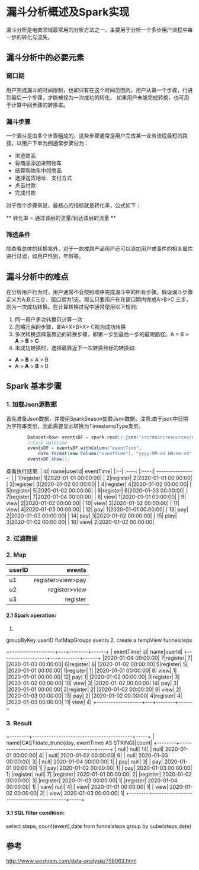 # 漏斗分析概述及Spark实现

漏斗分析是电商领域最常用的分析方法之一，主要用于分析一个多步用户流程中每一步的转化与流失。
                    
## 漏斗分析中的必要元素

### 窗口期
用户完成漏斗的时间限制，也即只有在这个时间范围内，用户从第一个步骤，行进到最后一个步骤，才能被视为一次成功的转化。
如果用户未能完成转换，也可用于计算中间步骤的转换率。

### 漏斗步骤
一个漏斗是由多个步骤组成的，这些步骤通常是用户完成某一业务流程最短的路径。以用户下单为例通常步骤分为：
* 浏览商品
* 将商品添加进购物车
* 结算购物车中的商品
* 选择送货地址、支付方式
* 点击付款
* 完成付款

对于每个步骤来说，最核心的指标就是转化率，公式如下：

** 转化率 = 通过该层的流量/到达该层的流量 **

### 筛选条件
除查看总体的转换率外，对于一款成熟产品用户还可以添加用户或事件的相关属性进行过滤，如用户性别，年龄等。

## 漏斗分析中的难点
在分析用户行为时，用户通常不会按照顺序完成漏斗中的所有步骤。假设漏斗步骤定义为A,B,C三步，窗口期为1天。那么只要用户在在窗口期内完成A>B>C 三步，则为一次成功转换。在计算转换过程中通常使用以下规则:

1. 同一用户多次转换只计算一次
2. 忽略冗余的步骤，即A>X>B>X> C视为成功转换
3. 多次转换选择最靠近的转换步骤，即第一步到最后一步的最短路径。A > B > **A** > **B** > **C** 
4. 未成功转换时，选择最靠近下一次转换目标的转换如:
- **A** > **B** > A > B
- A > **A** > **B** > B

## Spark 基本步骤

### 1. 加载Json源数据
首先准备Json数据，并使用SparkSeason加载Json数据。注意:由于json中日期为字符串类型，因此需要显示转换为TimestampType类型。

``` java
        Dataset<Row> eventsDF = spark.read().json("src/main/resources/events.json");
        //Case datetime
        eventsDF = eventsDF.withColumn("eventTime", 
            date_format(new Column("eventTime"), "yyyy-MM-dd HH:mm:ss").cast(TimestampType));
        eventsDF.show();

```
查看执行结果:
| id|    name|userId|          eventTime|
|:--| :----: |:----:| ----------------: |
|  1|register|     1|2020-01-01 00:00:00|
|  2|register|     2|2020-01-01 00:00:00|
|  3|register|     3|2020-01-02 00:00:00|
|  4|register|     4|2020-01-02 00:00:00|
|  5|register|     5|2020-01-02 00:00:00|
|  6|register|     6|2020-01-03 00:00:00|
|  7|register|     7|2020-01-04 00:00:00|
|  8|    view|     1|2020-01-01 00:00:00|
|  9|    view|     2|2020-01-02 00:00:00|
| 10|    view|     3|2020-01-02 00:00:00|
| 11|    view|     4|2020-01-03 00:00:00|
| 12|     pay|     1|2020-01-01 00:00:00|
| 13|     pay|     2|2020-01-03 00:00:00|
| 14|     pay|     3|2020-01-02 00:00:00|
| 15|    play|     3|2020-01-02 00:00:00|
| 16|    view|     2|2020-01-02 00:00:00|

### 2. 过滤数据

### 2. Map

| userID |            events |
| :----- | ----------------: |
| u1     | register>view>pay |
| u2     |     register>view |
| u3     |          register |

#### 2.1 Spark operation: 
1. 
groupByKey userID 
flatMapGroups events
2. create a tempView funnelsteps

+-------------------+---+--------+------+
|          eventTime| id|    name|userId|
+-------------------+---+--------+------+
|2020-01-04 00:00:00|  7|register|     7|
|2020-01-03 00:00:00|  6|register|     6|
|2020-01-02 00:00:00|  5|register|     5|
|2020-01-01 00:00:00|  1|register|     1|
|2020-01-01 00:00:00|  8|    view|     1|
|2020-01-01 00:00:00| 12|     pay|     1|
|2020-01-02 00:00:00|  3|register|     3|
|2020-01-02 00:00:00| 10|    view|     3|
|2020-01-02 00:00:00| 14|     pay|     3|
|2020-01-01 00:00:00|  2|register|     2|
|2020-01-02 00:00:00|  9|    view|     2|
|2020-01-03 00:00:00| 13|     pay|     2|
|2020-01-02 00:00:00|  4|register|     4|
|2020-01-03 00:00:00| 11|    view|     4|
+-------------------+---+--------+------+

### 3. Result

+--------+------------------------------------------+-----+
|    name|CAST(date_trunc(day, eventTime) AS STRING)|count|
+--------+------------------------------------------+-----+
|    null|                                      null|   14|
|    null|                       2020-01-01 00:00:00|    4|
|    null|                       2020-01-02 00:00:00|    6|
|    null|                       2020-01-03 00:00:00|    3|
|    null|                       2020-01-04 00:00:00|    1|
|     pay|                                      null|    3|
|     pay|                       2020-01-01 00:00:00|    1|
|     pay|                       2020-01-02 00:00:00|    1|
|     pay|                       2020-01-03 00:00:00|    1|
|register|                                      null|    7|
|register|                       2020-01-01 00:00:00|    2|
|register|                       2020-01-02 00:00:00|    3|
|register|                       2020-01-03 00:00:00|    1|
|register|                       2020-01-04 00:00:00|    1|
|    view|                                      null|    4|
|    view|                       2020-01-01 00:00:00|    1|
|    view|                       2020-01-02 00:00:00|    2|
|    view|                       2020-01-03 00:00:00|    1|
+--------+------------------------------------------+-----+

#### 3.1 SQL filter condition: 
select steps, count(event),date from funnelsteps group by cube(steps,date)


## 参考
http://www.woshipm.com/data-analysis/758063.html







